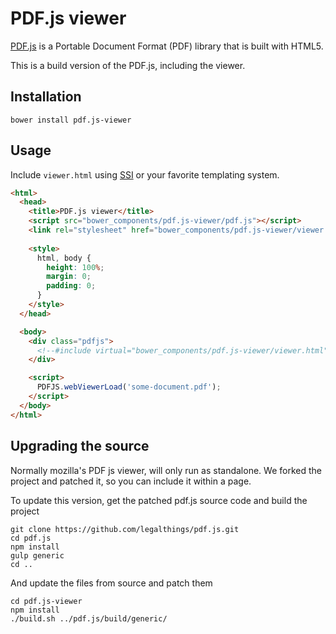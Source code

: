 # PDF.js viewer

[PDF.js](https://mozilla.github.io/pdf.js/) is a Portable Document Format (PDF) library that is built with HTML5.

This is a build version of the PDF.js, including the viewer.


## Installation

    bower install pdf.js-viewer

## Usage

Include `viewer.html` using [SSI](http://httpd.apache.org/docs/2.4/howto/ssi.html) or your favorite templating system.

```html
<html>
  <head>
    <title>PDF.js viewer</title>
    <script src="bower_components/pdf.js-viewer/pdf.js"></script>
    <link rel="stylesheet" href="bower_components/pdf.js-viewer/viewer.css">
    
    <style>
      html, body {
        height: 100%;
        margin: 0;
        padding: 0;
      }
    </style>
  </head>

  <body>
    <div class="pdfjs">
      <!--#include virtual="bower_components/pdf.js-viewer/viewer.html" --> 
    </div>

    <script>
      PDFJS.webViewerLoad('some-document.pdf');
    </script>
  </body>
</html>
```

## Upgrading the source

Normally mozilla's PDF js viewer, will only run as standalone. We forked the project and patched it, so you can include it 
within a page.

To update this version, get the patched pdf.js source code and build the project

    git clone https://github.com/legalthings/pdf.js.git
    cd pdf.js
    npm install
    gulp generic
    cd ..

And update the files from source and patch them

    cd pdf.js-viewer
    npm install
    ./build.sh ../pdf.js/build/generic/
